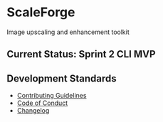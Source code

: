 # ScaleForge

Image upscaling and enhancement toolkit

## Current Status: Sprint 2 CLI MVP

## Development Standards

- [Contributing Guidelines](CONTRIBUTING.md)
- [Code of Conduct](CODE_OF_CONDUCT.md)
- [Changelog](CHANGELOG.md)
